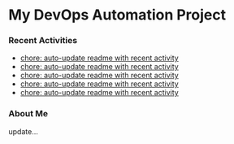 # My DevOps Automation Project

### Recent Activities
<!-- activity:START -->
- [chore: auto-update readme with recent activity](https://github.com/kaigiii/mybowling-app/commit/755c9439893e6bd597935564d51c57a9a5cf197c)
- [chore: auto-update readme with recent activity](https://github.com/kaigiii/mybowling-app/commit/144c101af6424bc4275381773d38670976412edb)
- [chore: auto-update readme with recent activity](https://github.com/kaigiii/mybowling-app/commit/d334ebe1559bdceac14ee51cfcb4eeb97ba1f309)
- [chore: auto-update readme with recent activity](https://github.com/kaigiii/mybowling-app/commit/67a9e689e8ba4a4b25db8d00e5bed3ca5e1cdcf5)
- [chore: auto-update readme with recent activity](https://github.com/kaigiii/mybowling-app/commit/02acd3984555750703958d0b912121865f440e05)
<!-- activity:END -->

### About Me
<!-- MYLINKS:START -->
<!-- MYLINKS:END -->

update...
